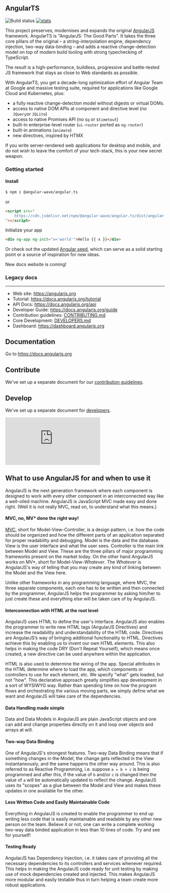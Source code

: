 ## AngularTS

![Build status](https://github.com/Angular-Wave/angular.ts/actions/workflows/ci.yml/badge.svg)
[![stats](https://data.jsdelivr.com/v1/package/npm/@angular-wave/angular.ts/badge?style=rounded)](https://www.jsdelivr.com/package/npm/@angular-wave/angular.ts)

This project preserves, modernises and expands the original [AngularJS](https://github.com/angular/angular.js)
framework. AngularTS is "AngularJS: The Good Parts". It takes the three core pillars of the original &ndash; a string-interpolation engine,
dependency injection, two-way data-binding &ndash; and adds a reactive change-detection model on top of modern build tooling with strong typechecking of TypeScript.

The result is a high-performance, buildless, progressive and battle-tested JS framework that stays as close to Web standards as possible.

With AngularTS, you get a decade-long optimization effort of Angular Team at Google and massive testing suite, required for applications like Google Cloud and Kubernetes, plus:

- a fully reactive change-detection model without digests or virtual DOMs.
- access to native DOM APIs at component and directive level (no `JQuery`or `JQLite`)
- access to native Promises API (no `$q` or `$timetout`)
- built-in enterprise-level router (`ui-router` ported as `ng-router`)
- built-in animations (`animate`)
- new directives, inspired by HTMX

If you write server-rendered web applications for desktop and mobile, and do not wish to leave the comfort of your tech-stack, this is your new secret weapon.

### Getting started

#### Install

```bash
$ npm i @angular-wave/angular.ts

```

or

```html
<script src="
    https://cdn.jsdelivr.net/npm/@angular-wave/angular.ts/dist/angular-ts.umd.min.js
"></script>
```

Initialize your app

```html
<div ng-app ng-init="x='world'">Hello {{ x }}</div>
```

Or check out the updated [Angular seed](https://github.com/Angular-Wave/angular-seed), which can serve as a solid starting point
or a source of inspiration for new ideas.

New docs website is coming!

### Legacy docs

---

- Web site: https://angularjs.org
- Tutorial: https://docs.angularjs.org/tutorial
- API Docs: https://docs.angularjs.org/api
- Developer Guide: https://docs.angularjs.org/guide
- Contribution guidelines: [CONTRIBUTING.md](CONTRIBUTING.md)
- Core Development: [DEVELOPERS.md](DEVELOPERS.md)
- Dashboard: https://dashboard.angularjs.org

## Documentation

Go to https://docs.angularjs.org

## Contribute

We've set up a separate document for our
[contribution guidelines](https://github.com/angular/angular.js/blob/master/CONTRIBUTING.md).

## Develop

We've set up a separate document for
[developers](https://github.com/angular/angular.js/blob/master/DEVELOPERS.md).

[![Analytics](https://ga-beacon.appspot.com/UA-8594346-11/angular.js/README.md?pixel)](https://github.com/igrigorik/ga-beacon)

## What to use AngularJS for and when to use it

AngularJS is the next generation framework where each component is designed to work with every other
component in an interconnected way like a well-oiled machine. AngularJS is JavaScript MVC made easy
and done right. (Well it is not really MVC, read on, to understand what this means.)

#### MVC, no, MV\* done the right way!

[MVC](https://en.wikipedia.org/wiki/Model%E2%80%93view%E2%80%93controller), short for
Model-View-Controller, is a design pattern, i.e. how the code should be organized and how the
different parts of an application separated for proper readability and debugging. Model is the data
and the database. View is the user interface and what the user sees. Controller is the main link
between Model and View. These are the three pillars of major programming frameworks present on the
market today. On the other hand AngularJS works on MV\*, short for Model-View-_Whatever_. The
_Whatever_ is AngularJS's way of telling that you may create any kind of linking between the Model
and the View here.

Unlike other frameworks in any programming language, where MVC, the three separate components, each
one has to be written and then connected by the programmer, AngularJS helps the programmer by asking
him/her to just create these and everything else will be taken care of by AngularJS.

#### Interconnection with HTML at the root level

AngularJS uses HTML to define the user's interface. AngularJS also enables the programmer to write
new HTML tags (AngularJS Directives) and increase the readability and understandability of the HTML
code. Directives are AngularJS’s way of bringing additional functionality to HTML. Directives
achieve this by enabling us to invent our own HTML elements. This also helps in making the code DRY
(Don't Repeat Yourself), which means once created, a new directive can be used anywhere within the
application.

HTML is also used to determine the wiring of the app. Special attributes in the HTML determine where
to load the app, which components or controllers to use for each element, etc. We specify "what"
gets loaded, but not "how". This declarative approach greatly simplifies app development in a sort
of WYSIWYG way. Rather than spending time on how the program flows and orchestrating the various
moving parts, we simply define what we want and AngularJS will take care of the dependencies.

#### Data Handling made simple

Data and Data Models in AngularJS are plain JavaScript objects and one can add and change properties
directly on it and loop over objects and arrays at will.

#### Two-way Data Binding

One of AngularJS's strongest features. Two-way Data Binding means that if something changes in the
Model, the change gets reflected in the View instantaneously, and the same happens the other way
around. This is also referred to as Reactive Programming, i.e. suppose `a = b + c` is being
programmed and after this, if the value of `b` and/or `c` is changed then the value of `a` will be
automatically updated to reflect the change. AngularJS uses its "scopes" as a glue between the Model
and View and makes these updates in one available for the other.

#### Less Written Code and Easily Maintainable Code

Everything in AngularJS is created to enable the programmer to end up writing less code that is
easily maintainable and readable by any other new person on the team. Believe it or not, one can
write a complete working two-way data binded application in less than 10 lines of code. Try and see
for yourself!

#### Testing Ready

AngularJS has Dependency Injection, i.e. it takes care of providing all the necessary dependencies
to its controllers and services whenever required. This helps in making the AngularJS code ready for
unit testing by making use of mock dependencies created and injected. This makes AngularJS more
modular and easily testable thus in turn helping a team create more robust applications.
